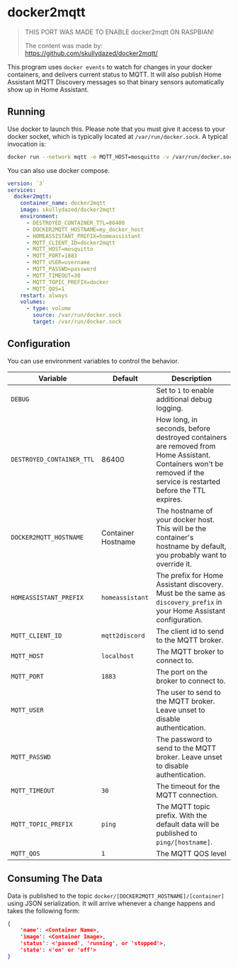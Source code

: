 # docker2mqtt

> THIS PORT WAS MADE TO ENABLE docker2mqtt ON RASPBIAN!
>
> The content was made by: <https://github.com/skullydazed/docker2mqtt/>

This program uses `docker events` to watch for changes in your docker containers, and delivers current status to MQTT. It will also publish Home Assistant MQTT Discovery messages so that binary sensors automatically show up in Home Assistant.

## Running

Use docker to launch this. Please note that you must give it access to your docker socket, which is typically located at `/var/run/docker.sock`. A typical invocation is:

```sh
docker run --network mqtt -e MQTT_HOST=mosquitto -v /var/run/docker.sock:/var/run/docker.sock skullydazed/docker2mqtt
```

You can also use docker compose.

```yaml
version: `3`
services:
  docker2mqtt:
    container_name: docker2mqtt
    image: skullydazed/docker2mqtt
    environment:
      - DESTROYED_CONTAINER_TTL=86400
      - DOCKER2MQTT_HOSTNAME=my_docker_host
      - HOMEASSISTANT_PREFIX=homeassistant
      - MQTT_CLIENT_ID=docker2mqtt
      - MQTT_HOST=mosquitto
      - MQTT_PORT=1883
      - MQTT_USER=username
      - MQTT_PASSWD=password
      - MQTT_TIMEOUT=30
      - MQTT_TOPIC_PREFIX=docker
      - MQTT_QOS=1
    restart: always
    volumes:
      - type: volume
        source: /var/run/docker.sock
        target: /var/run/docker.sock
```

## Configuration

You can use environment variables to control the behavior.

| Variable                  | Default            | Description                                                                                                                                                        |
| ------------------------- | ------------------ | ------------------------------------------------------------------------------------------------------------------------------------------------------------------ |
| `DEBUG`                   |                    | Set to `1` to enable additional debug logging.                                                                                                                     |
| `DESTROYED_CONTAINER_TTL` | 86400              | How long, in seconds, before destroyed containers are removed from Home Assistant. Containers won't be removed if the service is restarted before the TTL expires. |
| `DOCKER2MQTT_HOSTNAME`    | Container Hostname | The hostname of your docker host. This will be the container's hostname by default, you probably want to override it.                                              |
| `HOMEASSISTANT_PREFIX`    | `homeassistant`    | The prefix for Home Assistant discovery. Must be the same as `discovery_prefix` in your Home Assistant configuration.                                              |
| `MQTT_CLIENT_ID`          | `mqtt2discord`     | The client id to send to the MQTT broker.                                                                                                                          |
| `MQTT_HOST`               | `localhost`        | The MQTT broker to connect to.                                                                                                                                     |
| `MQTT_PORT`               | `1883`             | The port on the broker to connect to.                                                                                                                              |
| `MQTT_USER`               |                    | The user to send to the MQTT broker. Leave unset to disable authentication.                                                                                        |
| `MQTT_PASSWD`             |                    | The password to send to the MQTT broker. Leave unset to disable authentication.                                                                                    |
| `MQTT_TIMEOUT`            | `30`               | The timeout for the MQTT connection.                                                                                                                               |
| `MQTT_TOPIC_PREFIX`       | `ping`             | The MQTT topic prefix. With the default data will be published to `ping/[hostname]`.                                                                               |
| `MQTT_QOS`                | `1`                | The MQTT QOS level                                                                                                                                                 |

## Consuming The Data

Data is published to the topic `docker/[DOCKER2MQTT_HOSTNAME]/[container]` using JSON serialization. It will arrive whenever a change happens and takes the following form:

```json
{
    'name': <Container Name>,
    'image': <Container Image>,
    'status': <'paused', 'running', or 'stopped'>,
    'state': <'on' or 'off'>
}
```
